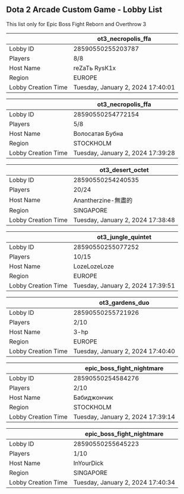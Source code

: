 ## Dota 2 Arcade Custom Game - Lobby List

This list only for Epic Boss Fight Reborn and Overthrow 3

|  | ot3_necropolis_ffa |
| ------ | ------ |
| Lobby ID | 28590550255203787 |
| Players | 8/8 |
| Host Name | reZaTь RysК1х |
| Region | EUROPE |
| Lobby Creation Time | Tuesday, January 2, 2024 17:40:01 |


|  | ot3_necropolis_ffa |
| ------ | ------ |
| Lobby ID | 28590550254772154 |
| Players | 5/8 |
| Host Name | Волосатая Бубна |
| Region | STOCKHOLM |
| Lobby Creation Time | Tuesday, January 2, 2024 17:39:28 |


|  | ot3_desert_octet |
| ------ | ------ |
| Lobby ID | 28590550254240535 |
| Players | 20/24 |
| Host Name | Anantherzine-無盡的 |
| Region | SINGAPORE |
| Lobby Creation Time | Tuesday, January 2, 2024 17:38:48 |


|  | ot3_jungle_quintet |
| ------ | ------ |
| Lobby ID | 28590550255077252 |
| Players | 10/15 |
| Host Name | LozeLozeLoze |
| Region | EUROPE |
| Lobby Creation Time | Tuesday, January 2, 2024 17:39:51 |


|  | ot3_gardens_duo |
| ------ | ------ |
| Lobby ID | 28590550255721926 |
| Players | 2/10 |
| Host Name | 3-hp |
| Region | EUROPE |
| Lobby Creation Time | Tuesday, January 2, 2024 17:40:40 |


|  | epic_boss_fight_nightmare |
| ------ | ------ |
| Lobby ID | 28590550254584276 |
| Players | 2/10 |
| Host Name | Бабиджончик |
| Region | STOCKHOLM |
| Lobby Creation Time | Tuesday, January 2, 2024 17:39:14 |


|  | epic_boss_fight_nightmare |
| ------ | ------ |
| Lobby ID | 28590550255645223 |
| Players | 1/10 |
| Host Name | InYourDick |
| Region | SINGAPORE |
| Lobby Creation Time | Tuesday, January 2, 2024 17:40:34 |



